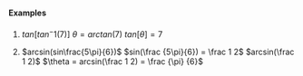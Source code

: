 #### Examples
1) $tan[tan^-1(7)]$
$\theta = arctan(7)$
$tan[\theta]= 7$

2) $arcsin(sin\frac{5\pi}{6})$
$sin(\frac {5\pi}{6}) = \frac 1 2$
$arcsin(\frac 1 2)$
$\theta = arcsin(\frac 1 2) = \frac {\pi} {6}$

